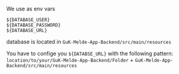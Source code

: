 We use as env vars
```
${DATABASE_USER}
${DATABASE_PASSWORD}
${DATABASE_URL}
```
database is located in `GuK-Melde-App-Backend/src/main/resources`

You have to confige you `${DATABSE_URL}` with the following pattern:
`location/to/your/GuK-Melde-App-Backend/Folder` + `GuK-Melde-App-Backend/src/main/resources`

